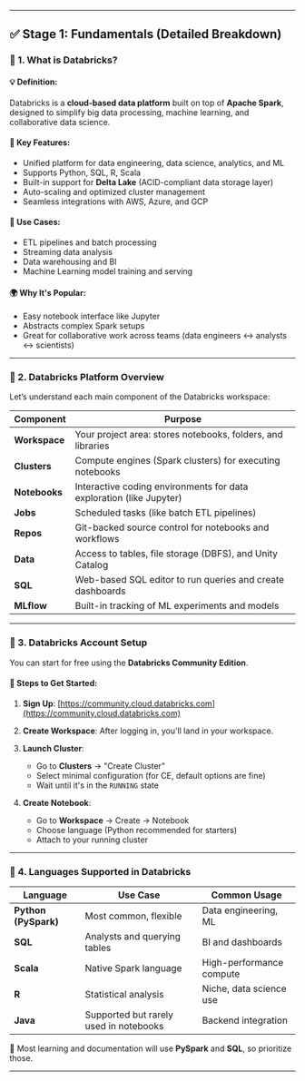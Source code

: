 
---

## ✅ Stage 1: Fundamentals (Detailed Breakdown)

### 🔹 1. What is Databricks?

#### 💡 **Definition**:

Databricks is a **cloud-based data platform** built on top of **Apache Spark**, designed to simplify big data processing, machine learning, and collaborative data science.

#### 🔧 **Key Features**:

* Unified platform for data engineering, data science, analytics, and ML
* Supports Python, SQL, R, Scala
* Built-in support for **Delta Lake** (ACID-compliant data storage layer)
* Auto-scaling and optimized cluster management
* Seamless integrations with AWS, Azure, and GCP

#### 🧠 **Use Cases**:

* ETL pipelines and batch processing
* Streaming data analysis
* Data warehousing and BI
* Machine Learning model training and serving

#### 🌍 **Why It's Popular**:

* Easy notebook interface like Jupyter
* Abstracts complex Spark setups
* Great for collaborative work across teams (data engineers ↔ analysts ↔ scientists)

---

### 🔹 2. Databricks Platform Overview

Let’s understand each main component of the Databricks workspace:

| **Component** | **Purpose**                                                         |
| ------------- | ------------------------------------------------------------------- |
| **Workspace** | Your project area: stores notebooks, folders, and libraries         |
| **Clusters**  | Compute engines (Spark clusters) for executing notebooks            |
| **Notebooks** | Interactive coding environments for data exploration (like Jupyter) |
| **Jobs**      | Scheduled tasks (like batch ETL pipelines)                          |
| **Repos**     | Git-backed source control for notebooks and workflows               |
| **Data**      | Access to tables, file storage (DBFS), and Unity Catalog            |
| **SQL**       | Web-based SQL editor to run queries and create dashboards           |
| **MLflow**    | Built-in tracking of ML experiments and models                      |

---

### 🔹 3. Databricks Account Setup

You can start for free using the **Databricks Community Edition**.

#### 🚀 Steps to Get Started:

1. **Sign Up**: [https://community.cloud.databricks.com](https://community.cloud.databricks.com)

2. **Create Workspace**: After logging in, you'll land in your workspace.

3. **Launch Cluster**:

   * Go to **Clusters** → "Create Cluster"
   * Select minimal configuration (for CE, default options are fine)
   * Wait until it's in the `RUNNING` state

4. **Create Notebook**:

   * Go to **Workspace** → Create → Notebook
   * Choose language (Python recommended for starters)
   * Attach to your running cluster

---

### 🔹 4. Languages Supported in Databricks

| **Language**         | **Use Case**                           | **Common Usage**         |
| -------------------- | -------------------------------------- | ------------------------ |
| **Python (PySpark)** | Most common, flexible                  | Data engineering, ML     |
| **SQL**              | Analysts and querying tables           | BI and dashboards        |
| **Scala**            | Native Spark language                  | High-performance compute |
| **R**                | Statistical analysis                   | Niche, data science use  |
| **Java**             | Supported but rarely used in notebooks | Backend integration      |

📘 Most learning and documentation will use **PySpark** and **SQL**, so prioritize those.

---


